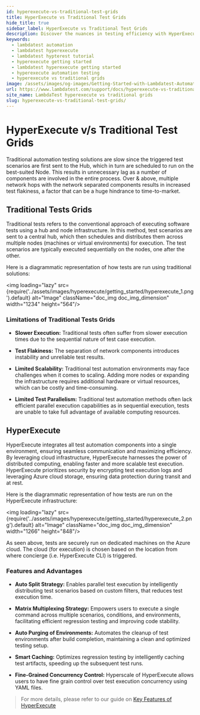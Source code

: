 ```yaml
---
id: hyperexecute-vs-traditional-test-grids
title: HyperExecute vs Traditional Test Grids
hide_title: true
sidebar_label: HyperExecute vs Traditional Test Grids
description: Discover the nuances in testing efficiency with HyperExecute vs. Traditional Test Grids Explore the comparison and choose the right approach for optimized testing. 
keywords:
  - lambdatest automation
  - lambdatest hyperexecute
  - lambdatest hypterest tutorial
  - hyperexecute getting started
  - lambdatest hyperexecute getting started
  - hyperexecute automation testing
  - hyperexecute vs traditional grids
image: /assets/images/og-images/Getting-Started-with-Lambdatest-Automation.jpg
url: https://www.lambdatest.com/support/docs/hyperexecute-vs-traditional-test-grids/
site_name: LambdaTest hyperexecute vs traditional grids
slug: hyperexecute-vs-traditional-test-grids/
---
```


<script type="application/ld+json"
      dangerouslySetInnerHTML={{ __html: JSON.stringify({
       "@context": "https://schema.org",
        "@type": "BreadcrumbList",
        "itemListElement": [{
          "@type": "ListItem",
          "position": 1,
          "name": "Home",
          "item": "https://www.lambdatest.com"
        },{
          "@type": "ListItem",
          "position": 2,
          "name": "Support",
          "item": "https://www.lambdatest.com/support/docs/"
        },{
          "@type": "ListItem",
          "position": 3,
          "name": "HyperExecute v/s Traditional Test Grids",
          "item": "https://www.lambdatest.com/support/docs/hyperexecute-vs-traditional-test-grids/"
        }]
      })
    }}
></script>

# HyperExecute v/s Traditional Test Grids
Traditional automation testing solutions are slow since the triggered test scenarios are first sent to the Hub, which in turn are scheduled to run on the best-suited Node. This results in unnecessary lag as a number of components are involved in the entire process. Over & above, multiple network hops with the network separated components results in increased test flakiness, a factor that can be a huge hindrance to time-to-market.

## Traditional Tests Grids
Traditional tests refers to the conventional approach of executing software tests using a hub and node infrastructure. In this method, test scenarios are sent to a central hub, which then schedules and distributes them across multiple nodes (machines or virtual environments) for execution. The test scenarios are typically executed sequentially on the nodes, one after the other.

Here is a diagrammatic representation of how tests are run using traditional solutions:

<img loading="lazy" src={require('../assets/images/hyperexecute/getting_started/hyperexecute_1.png').default} alt="Image"  className="doc_img doc_img_dimension" width="1234" height="564"/>

### Limitations of Traditional Tests Grids

- <b>Slower Execution:</b> Traditional tests often suffer from slower execution times due to the sequential nature of test case execution.

- <b>Test Flakiness:</b> The separation of network components introduces instability and unreliable test results.

- <b>Limited Scalability:</b> Traditional test automation environments may face challenges when it comes to scaling. Adding more nodes or expanding the infrastructure requires additional hardware or virtual resources, which can be costly and time-consuming.

- <b>Limited Test Parallelism:</b> Traditional test automation methods often lack efficient parallel execution capabilities as in sequential execution, tests are unable to take full advantage of available computing resources.

## HyperExecute

HyperExecute integrates all test automation components into a single environment, ensuring seamless communication and maximizing efficiency. By leveraging cloud infrastructure, HyperExecute harnesses the power of distributed computing, enabling faster and more scalable test execution. HyperExecute prioritizes security by encrypting test execution logs and leveraging Azure cloud storage, ensuring data protection during transit and at rest.

Here is the diagrammatic representation of how tests are run on the HyperExecute infrastructure:

<img loading="lazy" src={require('../assets/images/hyperexecute/getting_started/hyperexecute_2.png').default} alt="Image"  className="doc_img doc_img_dimension" width="1266" height="848"/>

As seen above, tests are securely run on dedicated machines on the Azure cloud. The cloud (for execution) is chosen based on the location from where concierge (i.e. HyperExecute CLI) is triggered.

### Features and Advantages

- <b>Auto Split Strategy:</b> Enables parallel test execution by intelligently distributing test scenarios based on custom filters, that reduces test execution time.

- <b>Matrix Multiplexing Strategy:</b> Empowers users to execute a single command across multiple scenarios, conditions, and environments, facilitating efficient regression testing and improving code stability.

- <b>Auto Purging of Environments:</b> Automates the cleanup of test environments after build completion, maintaining a clean and optimized testing setup.

- <b>Smart Caching:</b> Optimizes regression testing by intelligently caching test artifacts, speeding up the subsequent test runs.

- <b>Fine-Grained Concurrency Control:</b> Hyperscale of HyperExecute allows users to have fine grain control over test execution concurrency using YAML files.

> For more details, please refer to our guide on [Key Features of HyperExecute](https://www.lambdatest.com/support/docs/key-features-of-hyperexecute/)
